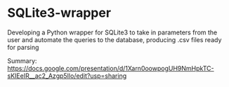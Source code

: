 # SQLite3-wrapper
Developing a Python wrapper for SQLite3 to take in parameters from the user and automate the queries to the database, producing .csv files ready for parsing

Summary: https://docs.google.com/presentation/d/1Xarn0oowpogUH9NmHpkTC-sKIEeIR__ac2_Azgp5Ilo/edit?usp=sharing
